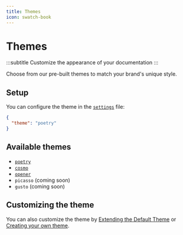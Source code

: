 ```yaml
---
title: Themes
icon: swatch-book
---
```


# Themes
:::subtitle
Customize the appearance of your documentation
:::

Choose from our pre-built themes to match your brand's unique style.

## Setup
You can configure the theme in the [`settings`](/docs/guides/settings) file:

```json
{
  "theme": "poetry"
}
```

## Available themes

- [`poetry`](https://poetry.xyd.dev)
- [`cosmo`](https://cosmo.xyd.dev)
- [`opener`](https://opener.xyd.dev)
- `picasso` (coming soon)
- `gusto` (coming soon)

## Customizing the theme

You can also customize the theme by [Extending the Default Theme](/docs/customizing-the-default-theme) or
[Creating your own theme](/docs/creating-your-own-theme).

